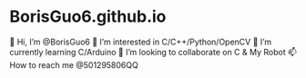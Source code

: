 # BorisGuo6.github.io
👋 Hi, I’m @BorisGuo6 👀 
I’m interested in C/C++/Python/OpenCV 🌱 
I’m currently learning C/Arduino 💞️ 
I’m looking to collaborate on C &amp; My Robot 📫 
How to reach me @501295806QQ
